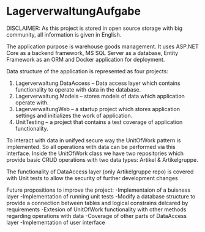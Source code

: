 # LagerverwaltungAufgabe
DISCLAIMER:
As this project is stored in open source storage with big community, all information is given in English.

The application purpose is warehouse goods management.
It uses ASP.NET Core as a backend framework, MS SQL Server as a database, Entity Framework as an ORM and Docker application for deployment.

Data structure of the application is represented as four projects:

1. Lagerverwaltung.DataAccess – Data access layer which contains functionality to operate with data in the database.
2. Lagerverwaltung.Models – stores models of data which application operate with.
3. LagerverwaltungWeb – a startup project which stores application settings and initializes the work of application.
4. UnitTesting – a project that contains a test coverage of application functionality.

To interact with data in unifyed secure way the UnitOfWork pattern is implemented. So all operations with data can be performed via this interface.
Inside the UnitOfWork class we have two repositories which provide basic CRUD operations with two data types: Artikel & Artikelgruppe.

The functionality of DataAccess layer (only Artikelgruppe repo) is covered with Unit tests to allow the security of further development changes

Future propositions to improve the project:
-Implementaion of a buisness layer 
-Implementation of running unit tests
-Modify a database structure to provide a connection between tables and logical constrains delcared by requirements
-Extesion of UnitOfWork functionality with other methods regarding operations with data
-Coverage of other parts of DataAccess layer
-Implementation of user interface
